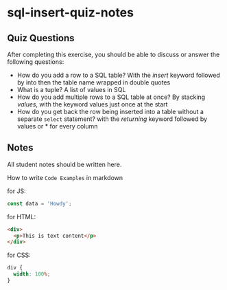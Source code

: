 # sql-insert-quiz-notes

## Quiz Questions

After completing this exercise, you should be able to discuss or answer the following questions:

- How do you add a row to a SQL table?
  With the _insert_ keyword followed by into then the table name wrapped in double quotes
- What is a tuple?
  A list of values in SQL
- How do you add multiple rows to a SQL table at once?
  By stacking _values_, with the keyword values just once at the start
- How do you get back the row being inserted into a table without a separate `select` statement?
  with the _returning_ keyword followed by values or \* for every column

## Notes

All student notes should be written here.

How to write `Code Examples` in markdown

for JS:

```javascript
const data = 'Howdy';
```

for HTML:

```html
<div>
  <p>This is text content</p>
</div>
```

for CSS:

```css
div {
  width: 100%;
}
```
